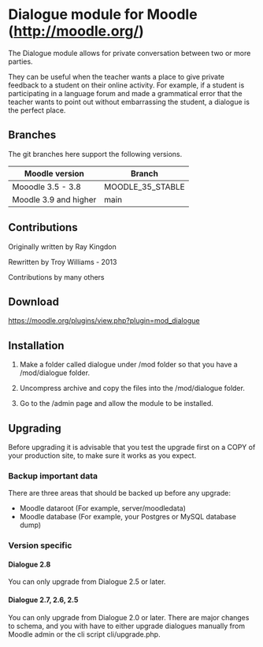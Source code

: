 Dialogue module for Moodle (http://moodle.org/)
===============================================

The Dialogue module allows for private conversation between two or more parties.

They can be useful when the teacher wants a place to give private feedback to a
student on their online activity. For example, if a student is participating in
a language forum and made a grammatical error that the teacher wants to point
out without embarrassing the student, a dialogue is the perfect place.

Branches
--------
The git branches here support the following versions.

| Moodle version     | Branch      |
| ----------------- | ----------- |
| Mooodle 3.5 - 3.8 | MOODLE_35_STABLE |
| Moodle 3.9 and higher | main |


Contributions
-------------
Originally written by Ray Kingdon

Rewritten by Troy Williams - 2013

Contributions by many others


Download
--------
https://moodle.org/plugins/view.php?plugin=mod_dialogue


Installation
------------
01) Make a folder called dialogue under /mod folder so that you have a /mod/dialogue folder.

02) Uncompress archive and copy the files into the /mod/dialogue folder.

03) Go to the /admin page and allow the module to be installed.

Upgrading
---------
Before upgrading it is advisable that you test the upgrade first on a COPY of your production site, to make sure it works as you expect.

### Backup important data ###
There are three areas that should be backed up before any upgrade:

* Moodle dataroot (For example, server/moodledata)
* Moodle database (For example, your Postgres or MySQL database dump)

### Version specific ###

#### Dialogue 2.8 ####
You can only upgrade from Dialogue 2.5 or later.

#### Dialogue 2.7, 2.6, 2.5 ####
You can only upgrade from Dialogue 2.0 or later. There are major changes to schema, and you with have to either upgrade dialogues manually from Moodle admin or the cli script cli/upgrade.php.
